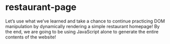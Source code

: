 # restaurant-page
Let’s use what we’ve learned and take a chance to continue practicing DOM manipulation by dynamically rendering a simple restaurant homepage! By the end, we are going to be using JavaScript alone to generate the entire contents of the website!
